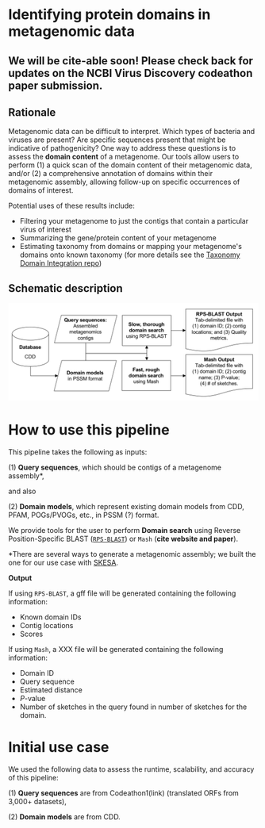 # Identifying protein domains in metagenomic data

## We will be cite-able soon! Please check back for updates on the NCBI Virus Discovery codeathon paper submission.

## Rationale

Metagenomic data can be difficult to interpret. Which types of bacteria and viruses are present? Are specific sequences present that might be indicative of pathogenicity? One way to address these questions is to assess the **domain content** of a metagenome. Our tools allow users to perform (1) a quick scan of the domain content of their metagenomic data, and/or (2) a comprehensive annotation of domains within their metagenomic assembly, allowing follow-up on specific occurrences of domains of interest.

Potential uses of these results include:

* Filtering your metagenome to just the contigs that contain a particular virus of interest
* Summarizing the gene/protein content of your metagenome
* Estimating taxonomy from domains or mapping your metagenome's domains onto known taxonomy (for more details see the [Taxonomy Domain Integration repo](https://github.com/NCBI-Codeathons/Taxonomy_Domain_Integration))

## Schematic description

![Workflow](https://github.com/NCBI-Codeathons/Domain_HMM_Boundaries/blob/master/figures/dataflowdiagram.png)

# How to use this pipeline

This pipeline takes the following as inputs: 

(1) **Query sequences**, which should be contigs of a metagenome assembly*,

and also 

(2) **Domain models**, which represent existing domain models from CDD, PFAM, POGs/PVOGs, etc., in PSSM (?) format.

We provide tools for the user to perform **Domain search** using Reverse Position-Specific BLAST
([`RPS-BLAST`](https://www.ncbi.nlm.nih.gov/Structure/cdd/cdd_help.shtml#RPSBWhat)) or `Mash` (**cite website and paper**). 

\*There are several ways to generate a metagenomic assembly; we built the one for our use case with [SKESA](https://github.com/ncbi/SKESA).

**Output**

If using `RPS-BLAST`, a gff file will be generated containing the following information:

* Known domain IDs
* Contig locations
* Scores

If using `Mash`, a XXX file will be generated containing the following information:

* Domain ID
* Query sequence
* Estimated distance
* *P*-value
* Number of sketches in the query found in number of sketches for the domain.

# Initial use case

We used the following data to assess the runtime, scalability, and accuracy of this pipeline:

(1) **Query sequences** are from Codeathon1(link) (translated ORFs from 3,000+ datasets), 

(2) **Domain models** are from CDD.



